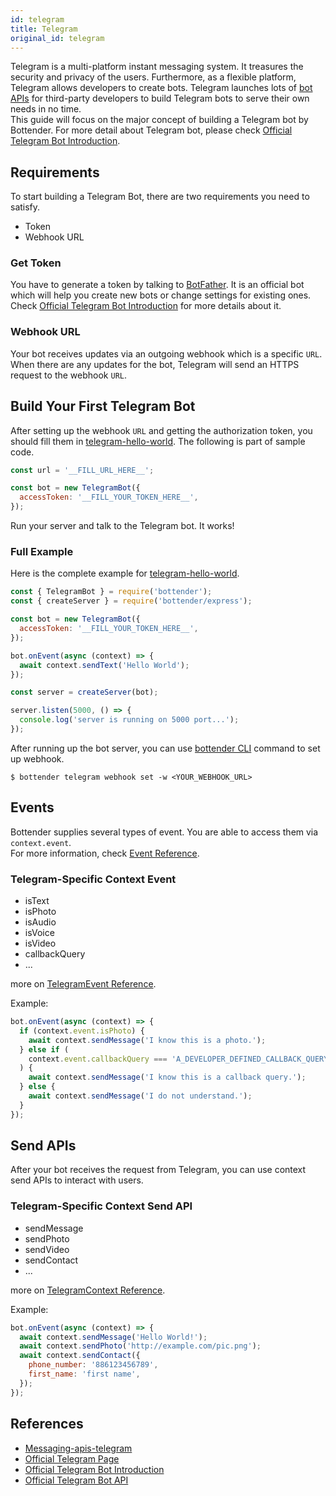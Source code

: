 ```yaml
---
id: telegram
title: Telegram
original_id: telegram
---
```


Telegram is a multi-platform instant messaging system. It treasures the security and privacy of the users. Furthermore, as a flexible platform, Telegram allows developers to create bots. Telegram launches lots of [bot APIs](https://core.telegram.org/bots/api) for third-party developers to build Telegram bots to serve their own needs in no time.  
This guide will focus on the major concept of building a Telegram bot by Bottender. For more detail about Telegram bot, please check [Official Telegram Bot Introduction](https://core.telegram.org/bots).

## Requirements

To start building a Telegram Bot, there are two requirements you need to satisfy.

- Token
- Webhook URL

### Get Token

You have to generate a token by talking to [BotFather](https://telegram.me/botfather). It is an official bot which will help you create new bots or change settings for existing ones.  
Check [Official Telegram Bot Introduction](https://core.telegram.org/bots#6-botfather) for more details about it.

### Webhook URL

Your bot receives updates via an outgoing webhook which is a specific `URL`. When there are any updates for the bot, Telegram will send an HTTPS request to the webhook `URL`.

## Build Your First Telegram Bot

After setting up the webhook `URL` and getting the authorization token, you should fill them in [telegram-hello-world](https://github.com/Yoctol/bottender/tree/v0.15.x/examples/telegram-hello-world/index.js). The following is part of sample code.

```js
const url = '__FILL_URL_HERE__';

const bot = new TelegramBot({
  accessToken: '__FILL_YOUR_TOKEN_HERE__',
});
```

Run your server and talk to the Telegram bot. It works!

### Full Example

Here is the complete example for [telegram-hello-world](https://github.com/Yoctol/bottender/tree/v0.15.x/examples/telegram-hello-world/index.js).

```js
const { TelegramBot } = require('bottender');
const { createServer } = require('bottender/express');

const bot = new TelegramBot({
  accessToken: '__FILL_YOUR_TOKEN_HERE__',
});

bot.onEvent(async (context) => {
  await context.sendText('Hello World');
});

const server = createServer(bot);

server.listen(5000, () => {
  console.log('server is running on 5000 port...');
});
```

After running up the bot server, you can use [bottender CLI](commands) command to set up webhook.

```
$ bottender telegram webhook set -w <YOUR_WEBHOOK_URL>
```

## Events

Bottender supplies several types of event. You are able to access them via `context.event`.  
For more information, check [Event Reference](api-event).

### Telegram-Specific Context Event

- isText
- isPhoto
- isAudio
- isVoice
- isVideo
- callbackQuery
- ...

more on [TelegramEvent Reference](api-telegramevent).

Example:

```js
bot.onEvent(async (context) => {
  if (context.event.isPhoto) {
    await context.sendMessage('I know this is a photo.');
  } else if (
    context.event.callbackQuery === 'A_DEVELOPER_DEFINED_CALLBACK_QUERY'
  ) {
    await context.sendMessage('I know this is a callback query.');
  } else {
    await context.sendMessage('I do not understand.');
  }
});
```

## Send APIs

After your bot receives the request from Telegram, you can use context send APIs to interact with users.

### Telegram-Specific Context Send API

- sendMessage
- sendPhoto
- sendVideo
- sendContact
- ...

more on [TelegramContext Reference](api-telegramcontext).

Example:

```js
bot.onEvent(async (context) => {
  await context.sendMessage('Hello World!');
  await context.sendPhoto('http://example.com/pic.png');
  await context.sendContact({
    phone_number: '886123456789',
    first_name: 'first name',
  });
});
```

## References

- [Messaging-apis-telegram](https://github.com/Yoctol/messaging-apis/tree/master/packages/messaging-api-telegram)
- [Official Telegram Page](https://telegram.org)
- [Official Telegram Bot Introduction](https://core.telegram.org/bots)
- [Official Telegram Bot API](https://core.telegram.org/bots/api)
